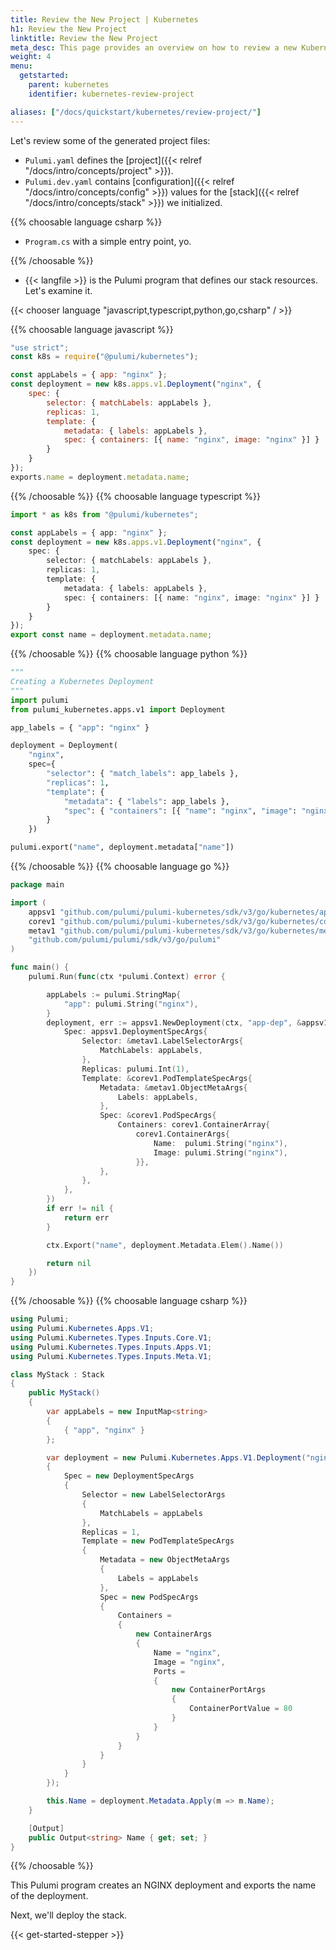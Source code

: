 ```yaml
---
title: Review the New Project | Kubernetes
h1: Review the New Project
linktitle: Review the New Project
meta_desc: This page provides an overview on how to review a new Kubernetes project.
weight: 4
menu:
  getstarted:
    parent: kubernetes
    identifier: kubernetes-review-project

aliases: ["/docs/quickstart/kubernetes/review-project/"]
---
```


Let's review some of the generated project files:

- `Pulumi.yaml` defines the [project]({{< relref "/docs/intro/concepts/project" >}}).
- `Pulumi.dev.yaml` contains [configuration]({{< relref "/docs/intro/concepts/config" >}}) values for the [stack]({{< relref "/docs/intro/concepts/stack" >}}) we initialized.

{{% choosable language csharp %}}

- `Program.cs` with a simple entry point, yo.

{{% /choosable %}}

- {{< langfile >}} is the Pulumi program that defines our stack resources. Let's examine it.

{{< chooser language "javascript,typescript,python,go,csharp" / >}}

{{% choosable language javascript %}}

```javascript
"use strict";
const k8s = require("@pulumi/kubernetes");

const appLabels = { app: "nginx" };
const deployment = new k8s.apps.v1.Deployment("nginx", {
    spec: {
        selector: { matchLabels: appLabels },
        replicas: 1,
        template: {
            metadata: { labels: appLabels },
            spec: { containers: [{ name: "nginx", image: "nginx" }] }
        }
    }
});
exports.name = deployment.metadata.name;
```

{{% /choosable %}}
{{% choosable language typescript %}}

```typescript
import * as k8s from "@pulumi/kubernetes";

const appLabels = { app: "nginx" };
const deployment = new k8s.apps.v1.Deployment("nginx", {
    spec: {
        selector: { matchLabels: appLabels },
        replicas: 1,
        template: {
            metadata: { labels: appLabels },
            spec: { containers: [{ name: "nginx", image: "nginx" }] }
        }
    }
});
export const name = deployment.metadata.name;
```

{{% /choosable %}}
{{% choosable language python %}}

```python
"""
Creating a Kubernetes Deployment
"""
import pulumi
from pulumi_kubernetes.apps.v1 import Deployment

app_labels = { "app": "nginx" }

deployment = Deployment(
    "nginx",
    spec={
        "selector": { "match_labels": app_labels },
        "replicas": 1,
        "template": {
            "metadata": { "labels": app_labels },
            "spec": { "containers": [{ "name": "nginx", "image": "nginx" }] }
        }
    })

pulumi.export("name", deployment.metadata["name"])
```

{{% /choosable %}}
{{% choosable language go %}}

```go
package main

import (
    appsv1 "github.com/pulumi/pulumi-kubernetes/sdk/v3/go/kubernetes/apps/v1"
    corev1 "github.com/pulumi/pulumi-kubernetes/sdk/v3/go/kubernetes/core/v1"
    metav1 "github.com/pulumi/pulumi-kubernetes/sdk/v3/go/kubernetes/meta/v1"
    "github.com/pulumi/pulumi/sdk/v3/go/pulumi"
)

func main() {
    pulumi.Run(func(ctx *pulumi.Context) error {

        appLabels := pulumi.StringMap{
            "app": pulumi.String("nginx"),
        }
        deployment, err := appsv1.NewDeployment(ctx, "app-dep", &appsv1.DeploymentArgs{
            Spec: appsv1.DeploymentSpecArgs{
                Selector: &metav1.LabelSelectorArgs{
                    MatchLabels: appLabels,
                },
                Replicas: pulumi.Int(1),
                Template: &corev1.PodTemplateSpecArgs{
                    Metadata: &metav1.ObjectMetaArgs{
                        Labels: appLabels,
                    },
                    Spec: &corev1.PodSpecArgs{
                        Containers: corev1.ContainerArray{
                            corev1.ContainerArgs{
                                Name:  pulumi.String("nginx"),
                                Image: pulumi.String("nginx"),
                            }},
                    },
                },
            },
        })
        if err != nil {
            return err
        }

        ctx.Export("name", deployment.Metadata.Elem().Name())

        return nil
    })
}
```

{{% /choosable %}}
{{% choosable language csharp %}}

```csharp
using Pulumi;
using Pulumi.Kubernetes.Apps.V1;
using Pulumi.Kubernetes.Types.Inputs.Core.V1;
using Pulumi.Kubernetes.Types.Inputs.Apps.V1;
using Pulumi.Kubernetes.Types.Inputs.Meta.V1;

class MyStack : Stack
{
    public MyStack()
    {
        var appLabels = new InputMap<string>
        {
            { "app", "nginx" }
        };

        var deployment = new Pulumi.Kubernetes.Apps.V1.Deployment("nginx", new DeploymentArgs
        {
            Spec = new DeploymentSpecArgs
            {
                Selector = new LabelSelectorArgs
                {
                    MatchLabels = appLabels
                },
                Replicas = 1,
                Template = new PodTemplateSpecArgs
                {
                    Metadata = new ObjectMetaArgs
                    {
                        Labels = appLabels
                    },
                    Spec = new PodSpecArgs
                    {
                        Containers =
                        {
                            new ContainerArgs
                            {
                                Name = "nginx",
                                Image = "nginx",
                                Ports =
                                {
                                    new ContainerPortArgs
                                    {
                                        ContainerPortValue = 80
                                    }
                                }
                            }
                        }
                    }
                }
            }
        });

        this.Name = deployment.Metadata.Apply(m => m.Name);
    }

    [Output]
    public Output<string> Name { get; set; }
}
```

{{% /choosable %}}

This Pulumi program creates an NGINX deployment and exports the name of the deployment.

Next, we'll deploy the stack.

{{< get-started-stepper >}}
